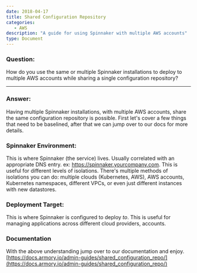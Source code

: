 ```yaml
---
date: 2018-04-17
title: Shared Configuration Repository
categories:
   - AWS
description: "A guide for using Spinnaker with multiple AWS accounts"
type: Document
---
```


### Question:
How do you use the same or multiple Spinnaker installations to deploy to multiple AWS accounts while sharing a single configuration repository?

***

### Answer:
Having multiple Spinnaker installations, with multiple AWS accounts, share the same configuration repository is possible. First let's cover a few things that need to be baselined, after that we can jump over to our docs for more details.

### Spinnaker Environment:
This is where Spinnaker (the service) lives. Usually correlated with an appropriate DNS entry. ex: https://spinnaker.yourcompany.com. This is useful for different levels of isolations. There's multiple methods of isolations you can do: multiple clouds (Kubernetes, AWS), AWS accounts, Kubernetes namespaces, different VPCs, or even just different instances with new datastores.

### Deployment Target:
This is where Spinnaker is configured to deploy *to*. This is useful for managing applications across different cloud providers, accounts.

### Documentation
With the above understanding jump over to our documentation and enjoy.
[https://docs.armory.io/admin-guides/shared_configuration_repo/](https://docs.armory.io/admin-guides/shared_configuration_repo/)

